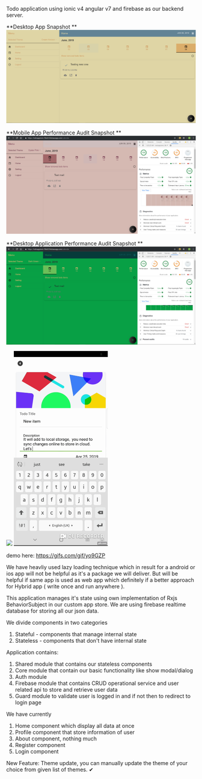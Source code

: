 Todo application using ionic v4 angular v7 and firebase as our backend server.

**Desktop App Snapshot **
<img width="850" src="https://github.com/narendrasinghrathore/todo_app_ionic/blob/master/desktop-calendar-snap.PNG" />

**Mobile App Performance Audit Snapshot **
<img  width="900" src="https://github.com/narendrasinghrathore/todo_app_ionic/blob/master/desktop-calendar-snap-mobile-performance-audit.PNG"/>

**Desktop Application Performance Audit Snapshot **
<img  width="900" src="https://github.com/narendrasinghrathore/todo_app_ionic/blob/master/desktop-calendar-snap-desktop-performance-audit.PNG"/>

<img width="250" src="https://github.com/narendrasinghrathore/todo_app_ionic/blob/master/theme-update.gif"/>
<img width="250" src="https://github.com/narendrasinghrathore/todo_app_ionic/blob/master/gif.gif" />



demo  here: https://gifs.com/gif/yo9GZP

We have heavliy used lazy loading technique which in result for a android or 
ios app will not be helpful as it's a package we will deliver.
But will be helpful if same app is used as web app which definitely if a better approach
for Hybrid app ( write once and run anywhere ).

This application manages it's state using own implementation of Rxjs BehaviorSubject in our custom app store.
We are using firebase realtime database for storing all our json data.

We divide components in two categories
1) Stateful - components that manage internal state
2) Stateless - components that don't have internal state

Application contains: 
1) Shared module that contains our stateless components
2) Core module that contain our basic functionality like show modal/dialog
3) Auth module
4) Firebase module that contains CRUD operational service and
user related api to store and retrieve user data
5) Guard module to validate user is logged in and if not then to redirect to login page




We have currently 
1) Home component which display all data at once
2) Profile component that store information of user
3) About component, nothing much
4) Register component
5) Login component

New Feature:
Theme update, you can manually update the theme of your choice from given list of themes. ✔






